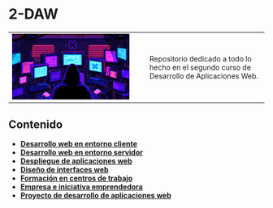 # 2-DAW

<div align=center>
  <table>
    <tr>
      <td><img src="./extras/hacker.gif" alt="me" width="90%"></td>
      <td>Repositorio dedicado a todo lo hecho en el segundo curso de Desarrollo de Aplicaciones Web.
</td>
    </tr>
  </table>
</div>

<div align=justify>

## Contenido
  - [__Desarrollo web en entorno cliente__](./Desarrollo%20Web%20en%20Entorno%20Cliente/README.md)
  - [__Desarrollo web en entorno servidor__](./Desarrollo%20Web%20en%20Entorno%20Servidor/README.md)
  - [__Despliegue de aplicaciones web__](./Despliegue%20de%20Aplicaciones%20Web/README.md)
  - [__Diseño de interfaces web__](./Diseño%20de%20Interfaces%20Web/README.md)
  - [__Formación en centros de trabajo__](./Formacion%20en%20Centros%20de%20Trabajo/README.md)
  - [__Empresa e iniciativa emprendedora__](./Empresa%20e%20Iniciativa%20Emprendedora/README.md)
  - [__Proyecto de desarrollo de aplicaciones web__](./Proyecto%20de%20Desarrollo%20de%20Aplicaciones%20Web/README.md)
     
</div>